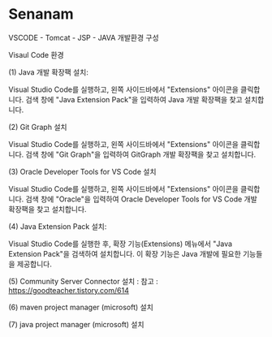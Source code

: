 # Senanam

VSCODE - Tomcat - JSP - JAVA 개발환경 구성

Visaul Code 환경

(1) Java 개발 확장팩 설치:

Visual Studio Code를 실행하고, 왼쪽 사이드바에서 "Extensions" 아이콘을 클릭합니다. 검색 창에 "Java Extension Pack"을 입력하여 Java 개발 확장팩을 찾고 설치합니다.

(2) Git Graph 설치

Visual Studio Code를 실행하고, 왼쪽 사이드바에서 "Extensions" 아이콘을 클릭합니다. 검색 창에 "Git Graph"을 입력하여 GitGraph 개발 확장팩을 찾고 설치합니다.

(3) Oracle Developer Tools for VS Code 설치 

Visual Studio Code를 실행하고, 왼쪽 사이드바에서 "Extensions" 아이콘을 클릭합니다. 검색 창에 "Oracle"을 입력하여 Oracle Developer Tools for VS Code 개발 확장팩을 찾고 설치합니다.

(4) Java Extension Pack 설치:

Visual Studio Code를 실행한 후, 확장 기능(Extensions) 메뉴에서 "Java Extension Pack"을 검색하여 설치합니다. 이 확장 기능은 Java 개발에 필요한 기능들을 제공합니다.

(5) Community Server Connector 설치 : 
참고 : 
https://goodteacher.tistory.com/614

(6) maven project manager (microsoft) 설치

(7) java project manager (microsoft) 설치 





